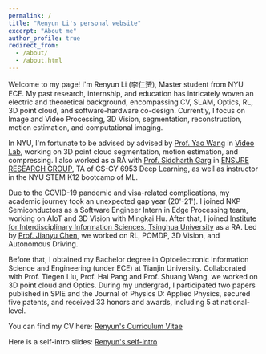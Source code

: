 ```yaml
---
permalink: /
title: "Renyun Li's personal website"
excerpt: "About me"
author_profile: true
redirect_from: 
  - /about/
  - /about.html
---
```


Welcome to my page! I'm Renyun Li (李仁赟), Master student from NYU ECE. My past research, internship, and education has intricately woven an electric and theoretical background, encompassing CV, SLAM, Optics, RL, 3D point cloud, and software-hardware co-design.
Currently, I focus on Image and Video Processing, 3D Vision, segmentation, reconstruction, motion estimation, and computational imaging.

In NYU, I'm fortunate to be advised by advised by [Prof. Yao Wang](https://engineering.nyu.edu/faculty/yao-wang) in [Video Lab](https://wp.nyu.edu/videolab/people/), working on 3D point cloud segmentation, motion estimation, and compressing. I also worked as a RA with [Prof. Siddharth Garg](https://engineering.nyu.edu/faculty/siddharth-garg) in [ENSURE RESEARCH GROUP](https://wp.nyu.edu/ensure_group/), TA of CS-GY 6953 Deep Learning, as well as instructor in the NYU STEM K12 bootcamp of ML.

Due to the COVID-19 pandemic and visa-related complications, my academic journey took an unexpected gap year (20'-21'). I joined NXP Semiconductors as a Software Engineer Intern in Edge Processing team, working on AIoT and 3D Vision with Mingkai Hu. After that, I joined [Institute for Interdisciplinary Information Sciences, Tsinghua University](https://iiis.tsinghua.edu.cn/en/) as a RA. Led by [Prof. Jianyu Chen](https://people.iiis.tsinghua.edu.cn/~jychen/), we worked on RL, POMDP, 3D Vision, and Autonomous Driving.

Before that, I obtained my Bachelor degree in Optoelectronic Information Science and Engineering (under ECE) at Tianjin University. Collaborated with Prof. Tiegen Liu, Prof. Hai Pang and Prof. Shuang Wang, we worked on 3D point cloud and Optics. During my undergrad, I participated two papers published in SPIE and the Journal of Physics D: Applied Physics, secured five patents, and received 33 honors and awards, including 5 at national-level. 

You can find my CV here: [Renyun's Curriculum Vitae](./assets/Renyun_Li_20231128_PhD_Long)

Here is a self-intro slides: [Renyun's self-intro](https://docs.google.com/presentation/d/1Y2jo1OarH7z451LWjeZqZ1pHYrb_Negh6kLl9VnkESY/edit?usp=sharing)
